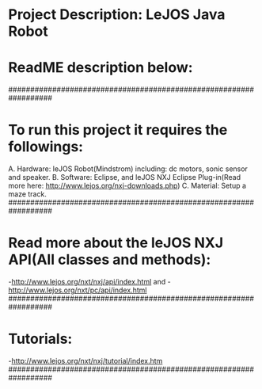 # Project Description: LeJOS Java Robot
# ReadME description below:
##################################################################
# To run this project it requires the followings:
A. Hardware: leJOS Robot(Mindstrom) including: dc motors, sonic sensor and speaker.
B. Software: Eclipse, and leJOS NXJ Eclipse Plug-in(Read more here: http://www.lejos.org/nxj-downloads.php)
C. Material: Setup a maze track.
##################################################################
# Read more about the leJOS NXJ API(All classes and methods):
-http://www.lejos.org/nxt/nxj/api/index.html
and
-http://www.lejos.org/nxt/pc/api/index.html
##################################################################
# Tutorials:
-http://www.lejos.org/nxt/nxj/tutorial/index.htm
##################################################################
